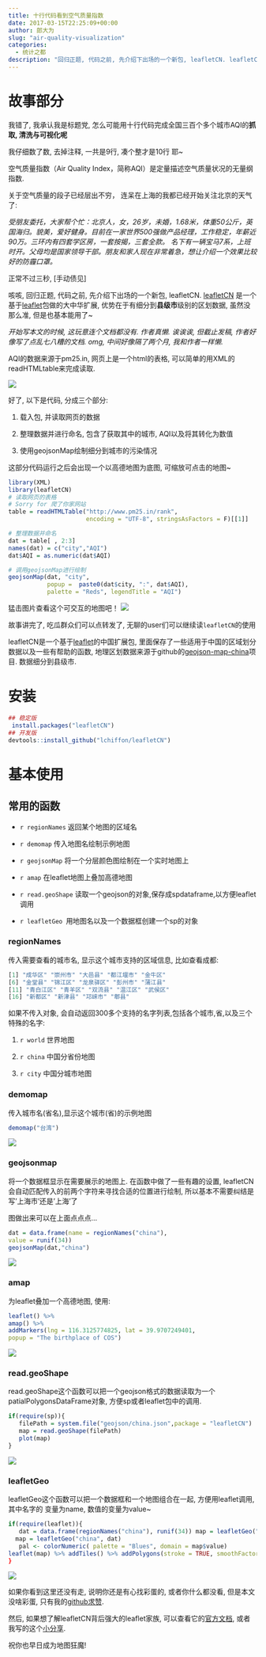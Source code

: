 ```yaml
---
title: 十行代码看到空气质量指数
date: 2017-03-15T22:25:09+00:00
author: 郎大为
slug: "air-quality-visualization"
categories:
  - 统计之都
description: "回归正题, 代码之前, 先介绍下出场的一个新包, leafletCN. leafletCN 是一个基于leaflet包做的大中华扩展, 优势在于有细分到县级市级别的区划数据, 虽然没那么准, 但是也基本能用了。"
---
```


# 故事部分

我错了, 我承认我是标题党, 怎么可能用十行代码完成全国三百个多个城市AQI的**抓取, 清洗与可视化呢**

我仔细数了数, 去掉注释, 一共是9行, 凑个整才是10行 耶~

空气质量指数（Air Quality Index，简称AQI）是定量描述空气质量状况的无量纲指数.

关于空气质量的段子已经层出不穷， 连呆在上海的我都已经开始关注北京的天气了:

_受朋友委托，大家帮个忙：北京人，女，26岁，未婚，1.68米，体重50公斤，英国海归。貌美，爱好健身。目前在一家世界500强做产品经理，工作稳定，年薪近90万。三环内有四套学区房，一套按揭，三套全款。 名下有一辆宝马7系，上班时开。父母均是国家领导干部。朋友和家人现在非常着急，想让介绍一个效果比较好的防霾口罩。_

正常不过三秒, [手动债见]

咳咳, 回归正题, 代码之前, 先介绍下出场的一个新包, leafletCN. [leafletCN](https://github.com/lchiffon/leafletCN) 是一个基于[leaflet](https://github.com/rstudio/leaflet)包做的大中华扩展, 优势在于有细分到**县级市**级别的区划数据, 虽然没那么准, 但是也基本能用了~

_开始写本文的时候, 这玩意连个文档都没有. 作者真懒. 诶诶诶, 但截止发稿, 作者好像写了点乱七八糟的文档. omg, 中间好像隔了两个月, 我和作者一样懒._
  
AQI的数据来源于pm25.in, 网页上是一个html的表格, 可以简单的用XML的readHTMLtable来完成读取.
  
![](https://cos.name/wp-content/uploads/2017/02/web.png)
  
好了, 以下是代码, 分成三个部分:
 
1. 载入包, 并读取网页的数据
   
2. 整理数据并进行命名, 包含了获取其中的城市, AQI以及将其转化为数值
   
3. 使用geojsonMap绘制细分到城市的污染情况
    
这部分代码运行之后会出现一个以高德地图为底图, 可缩放可点击的地图~
  
```r
library(XML)
library(leafletCN)
# 读取网页的表格
# Sorry for 爬了你家网站
table = readHTMLTable("http://www.pm25.in/rank",  
                      encoding = "UTF-8", stringsAsFactors = F)[[1]]

# 整理数据并命名
dat = table[ , 2:3]
names(dat) = c("city","AQI")
dat$AQI = as.numeric(dat$AQI)

# 调用geojsonMap进行绘制
geojsonMap(dat, "city",
           popup =  paste0(dat$city, ":", dat$AQI),
           palette = "Reds", legendTitle = "AQI")
```

猛击图片查看这个可交互的地图吧！ [![](https://cos.name/wp-content/uploads/2017/02/leaflet.png)](http://langdawei.com/reveal_slidify/cos/ldw/aqi.html)
 
故事讲完了, 吃瓜群众们可以点转发了, 无聊的user们可以继续读<code>leafletCN</code>的使用
  
leafletCN是一个基于[leaflet](https://github.com/rstudio/leaflet)的中国扩展包, 里面保存了一些适用于中国的区域划分数据以及一些有帮助的函数, 地理区划数据来源于github的[geojson-map-china](https://github.com/longwosion/geojson-map-china)项目. 数据细分到县级市.
  
# 安装
  
```r
## 稳定版
 install.packages("leafletCN") 
## 开发版 
devtools::install_github("lchiffon/leafletCN")
```

# 基本使用
 
## 常用的函数
  
* ```r regionNames``` 返回某个地图的区域名
    
* ```r demomap``` 传入地图名绘制示例地图
    
* ```r geojsonMap``` 将一个分层颜色图绘制在一个实时地图上
    
* ```r amap``` 在leaflet地图上叠加高德地图
   
* ```r read.geoShape``` 读取一个geojson的对象,保存成spdataframe,以方便leaflet调用
   
* ```r leafletGeo ```用地图名以及一个数据框创建一个sp的对象

### regionNames
  
传入需要查看的城市名, 显示这个城市支持的区域信息, 比如查看成都:
    
    
```r regionNames("成都") 
[1] "成华区" "崇州市" "大邑县" "都江堰市" "金牛区" 
[6] "金堂县" "锦江区" "龙泉驿区" "彭州市" "蒲江县" 
[11] "青白江区" "青羊区" "双流县" "温江区" "武侯区" 
[16] "新都区" "新津县" "邛崃市" "郫县"
```   

    
如果不传入对象, 会自动返回300多个支持的名字列表,包括各个城市,省,以及三个特殊的名字:
    

1. ```r world``` 世界地图
      
2. ```r china``` 中国分省份地图
      
3. ```r city``` 中国分城市地图

  
### demomap
    
传入城市名(省名),显示这个城市(省)的示例地图
    
    
```r 
demomap("台湾")
```
   
![](https://cos.name/wp-content/uploads/2017/02/demo1.png)
    
### geojsonmap
    
将一个数据框显示在需要展示的地图上. 在函数中做了一些有趣的设置, leafletCN会自动匹配传入的前两个字符来寻找合适的位置进行绘制, 所以基本不需要纠结是写’上海市’还是’上海’了
    
图做出来可以在上面点点点…
    
```r    
dat = data.frame(name = regionNames("china"),
value = runif(34)) 
geojsonMap(dat,"china")
```
    
![](https://cos.name/wp-content/uploads/2017/02/demo2.png)
    


### amap
  
为leaflet叠加一个高德地图, 使用:
    
```r    
leaflet() %>% 
amap() %>%
addMarkers(lng = 116.3125774825, lat = 39.9707249401, 
popup = "The birthplace of COS")
```    
    
![](https://cos.name/wp-content/uploads/2017/02/demo3.png)
   
### read.geoShape
    
read.geoShape这个函数可以把一个geojson格式的数据读取为一个 patialPolygonsDataFrame对象, 方便sp或者leaflet包中的调用.
   
```r 
if(require(sp)){
   filePath = system.file("geojson/china.json",package = "leafletCN")
   map = read.geoShape(filePath) 
   plot(map)
}
```
    
![](https://cos.name/wp-content/uploads/2017/02/demo4.png)
   
### leafletGeo
    
leafletGeo这个函数可以把一个数据框和一个地图组合在一起, 方便用leaflet调用, 其中名字的 变量为name, 数值的变量为value~
    
```r    
if(require(leaflet)){
   dat = data.frame(regionNames("china"), runif(34)) map = leafletGeo("china", dat)
  map = leafletGeo("china", dat)
   pal <- colorNumeric( palette = "Blues", domain = map$value)
leaflet(map) %>% addTiles() %>% addPolygons(stroke = TRUE, smoothFactor = 1, fillOpacity = 0.7, weight = 1, color = ~pal(value), popup = ~htmltools::htmlEscape(popup) ) %>% addLegend("bottomright", pal = pal, values = ~value, title = "legendTitle", labFormat = leaflet::labelFormat(prefix = ""), opacity = 1) }
}
```
    
![](https://cos.name/wp-content/uploads/2017/02/demo5.png)
   
如果你看到这里还没有走, 说明你还是有心找彩蛋的, 或者你什么都没看, 但是本文没啥彩蛋, 只有我的[github求赞](http://github.com/lchiffon/leafletCN).
  
然后, 如果想了解leafletCN背后强大的leaflet家族, 可以查看它的[官方文档](http://rstudio.github.com/leaflet), 或者我写的这个[小分享](http://langdawei.com/leafletIntro/leafletSlides.html).
  
祝你也早日成为地图狂魔!
  
